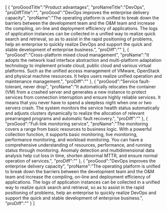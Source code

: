 [
	{
		"proGoodTitle":"Product advantages",
		"proNameTitle":"DevOps",
		"proDiffTitle":"",
		"proGood":"DevOps improves the enterprise delivery capacity",
		"proName":"The operating platform is unified to break down the barriers between the development team and the O&M team and increase the compiling, on-line and deployment efficiency of applications. The logs of application instances can be collected in a unified way to realize quick search and retrieval, so as to assist in the rapid positioning of problems, help an enterprise to quickly realize DevOps and support the quick and stable development of enterprise business.",
		"proDiff":""
	},
	{
		"proGood":"Cross-platform mixed cloud management",
		"proName":"It adopts the network load interface abstraction and multi-platform adaptation technology to implement private cloud, public cloud and various virtual platforms. Such as the unified access management of VMware, OpenStack and physical machine resources. It helps users realize unified operation and maintenance management.",
		"proDiff":""
	},
	{
		"proGood":"Service fault-tolerant, never drop",
		"proName":"It automatically relocates the container (VM) from a crashed server and generates a new instance to protect services from connection interruption and ensure highly reliable services. It means that you never have to spend a sleepless night when one or two servers crash. The system monitors the service health status automatically and adjusts clusters dynamically to realize the allocation of relevant prearranged programs and automatic fault recovery.",
		"proDiff":""
	},
	{
		"proGood":"Full-link monitoring service",
		"proName":"The monitoring covers a range from basic resources to business logic. With a powerful collection function, it supports basic monitoring, live monitoring, performance monitoring, and workload monitoring. You can have a comprehensive understanding of resources, performance, and running status through monitoring. Anomaly detection and multidimensional data analysis help cut loss in time, shorten abnormal MTTR, and ensure normal operation of services.",
		"proDiff":""
	},
	{
		"proGood":"DevOps improves the enterprise delivery capacity",
		"proName":"The operating platform is unified to break down the barriers between the development team and the O&M team and increase the compiling, on-line and deployment efficiency of applications. The logs of application instances can be collected in a unified way to realize quick search and retrieval, so as to assist in the rapid positioning of problems, help an enterprise to quickly realize DevOps and support the quick and stable development of enterprise business.",
		"proDiff":""
	}
]
